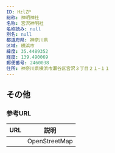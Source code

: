 ```yaml
---
ID: HzlZP
総称: 神明神社
名称: 宮沢神明社
名称読み: null
別名: null
都道府県: 神奈川県
区域: 横浜市
緯度: 35.4489352
経度: 139.490069
郵便番号: 2460038
住所: 神奈川県横浜市瀬谷区宮沢３丁目２１−１１
---
```


## その他

### 参考URL

| URL | 説明          |
| --- | ------------- |
|     | OpenStreetMap |
